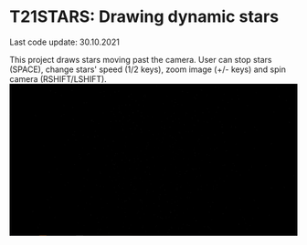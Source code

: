 # T21STARS: Drawing dynamic stars
Last code update: 30.10.2021

This project draws stars moving past the camera. User can stop stars (SPACE), change stars' speed (1/2 keys), zoom image (+/- keys) and spin camera (RSHIFT/LSHIFT).  
![](screenshot01.png)
